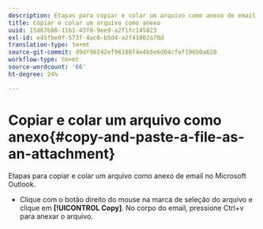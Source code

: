 ```yaml
---
description: Etapas para copiar e colar um arquivo como anexo de email no Microsoft Outlook.
title: Copiar e colar um arquivo como anexo
uuid: 15d67686-11b1-43f0-9ee9-a2f1fc145823
exl-id: e45fbe0f-573f-4ac0-b5d4-a2f41002a70d
translation-type: tm+mt
source-git-commit: d9df90242ef96188f4e4b5e6d04cfef196b0a628
workflow-type: tm+mt
source-wordcount: '66'
ht-degree: 24%

---
```


# Copiar e colar um arquivo como anexo{#copy-and-paste-a-file-as-an-attachment}

Etapas para copiar e colar um arquivo como anexo de email no Microsoft Outlook.

* Clique com o botão direito do mouse na marca de seleção do arquivo e clique em **[!UICONTROL Copy]**. No corpo do email, pressione Ctrl+v para anexar o arquivo.
